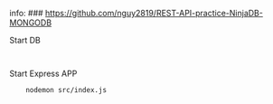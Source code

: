 info: ### https://github.com/nguy2819/REST-API-practice-NinjaDB-MONGODB


Start DB
``` 
 
```

Start Express APP
``` 
    nodemon src/index.js
``` 


